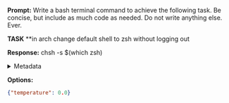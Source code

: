 **Prompt:**
Write a bash terminal command to achieve the following task.
Be concise, but include as much code as needed. Do not write anything else. Ever.

**TASK**
**in arch change default shell to zsh without logging out


**Response:**
chsh -s $(which zsh)

<details><summary>Metadata</summary>

- Duration: 1078 ms
- Datetime: 2023-12-12T14:04:48.029323
- Model: gpt-4-1106-preview

</details>

**Options:**
```json
{"temperature": 0.0}
```

